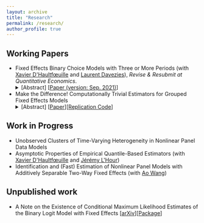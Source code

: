 ```yaml
---
layout: archive
title: "Research"
permalink: /research/
author_profile: true
---
```



## Working Papers

<ul>
 <li>Fixed Effects Binary Choice Models with Three or More Periods (with <a href="https://faculty.crest.fr/xdhaultfoeuille/">Xavier D'Haultfœuille</a> and <a href="http://www.crest.fr/ses.php?user=2986)">Laurent Davezies</a>),  <em>Revise & Resubmit at Quantitative Economics</em>.
<details><summary>[Abstract] [<a href="https://arxiv.org/abs/2009.08108">Paper (version: Sep. 2021)</a>]</summary>
<p>
<em>We consider fixed effects binary choice models with a fixed number of periods $T$ and without a large support condition on the regressors. If the time-varying unobserved terms are i.i.d. with known distribution $F$, Chamberlain (2010) shows that the common slope parameter is point identified if and only if $F$ is logistic. However, he only considers in his proof $T=2$. We show that actually, the result does not generalize to $T\geq 3$: the common slope parameter can be identified when $F$ belongs to a family including the logit distribution. Identification is based on a conditional moment restriction. Under restrictions on the covariates, these moment conditions lead to point identification of relative effects. Finally, if $T=3$ and mild conditions hold, GMM estimators based on these conditional moment restrictions reach the semiparametric efficiency bound.
 </em>
</p>
</details>
 </li>
 <li>Make the Difference! Computationally Trivial Estimators for Grouped Fixed Effects Models
<details><summary>[Abstract] [<a href="https://github.com/martinmugnier/martinmugnier.github.io/blob/0f1c0a79cb9f5bfdccbc3c3754068b5f5663ba28/files/WP07MUGNIER.pdf">Paper</a>][<a href="https://github.com/martinmugnier/PWD-Estimators">Replication Code</a>]</summary>
<p>
<em>Novel estimators are proposed for linear grouped fixed effects models. Rather than predicting a single grouping of units, they deliver a collection of groupings with the same flavor as the so-called LASSO regularization path. Mild conditions are found that ensure their asymptotic guarantees are the same as the so-called grouped fixed effects and post-spectral estimators (Bonhomme and Manresa, 2015; Chetverikov and Manresa, 2021). In contrast, the new estimators are computationally straigthforward and do not require prior knowledge of the number of groups. Monte Carlo simulations suggest good finite sample performance. Applying the approach to real data provides new insights on the potential network structure of the unobserved heterogeneity.
 </em>
</p>
</details>
 </li>
 </ul>



## Work in Progress

<ul>
 <li> Unobserved Clusters of Time-Varying Heterogeneity in Nonlinear Panel Data Models </li>
 <li> Asymptotic  Properties  of  Empirical  Quantile-Based Estimators (with <a href="https://faculty.crest.fr/xdhaultfoeuille/">Xavier D'Haultfœuille</a> and <a href="https://sites.google.com/site/jeremylhour/">Jérémy L'Hour</a>)</li>
 <li> Identification and (Fast) Estimation of Nonlinear Panel Models with Additively Separable Two-Way Fixed Effects (with <a href="https://sites.google.com/view/aowang-economics/home">Ao Wang</a>) </li>
</ul>

## Unpublished work

<ul>
  <li> A Note on the Existence of Conditional Maximum Likelihood Estimates of the Binary Logit Model with Fixed Effects [<a href="https://arxiv.org/abs/2009.09998">arXiv</a>][<a href="https://github.com/martinmugnier/BinLogitCMLE">Package</a>]  </li>
 </ul>
 
